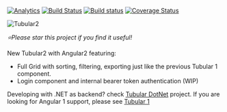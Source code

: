 [![Analytics](https://ga-beacon.appspot.com/UA-8535255-2/unosquare/tubular2/)](https://github.com/igrigorik/ga-beacon)
[![Build Status](https://travis-ci.org/unosquare/tubular2.svg?branch=master)](https://travis-ci.org/unosquare/tubular2)
[![Build status](https://ci.appveyor.com/api/projects/status/ds9qvyt6cd8woiwo?svg=true)](https://ci.appveyor.com/project/geoperez/tubular2)
[![Coverage Status](https://coveralls.io/repos/github/unosquare/tubular2/badge.svg?branch=master)](https://coveralls.io/github/unosquare/tubular2?branch=master)

![Tubular2](http://unosquare.github.io/tubular/assets/tubular2.png)

*:star:Please star this project if you find it useful!*

New Tubular2 with Angular2 featuring:

* Full Grid with sorting, filtering, exporting just like the previous Tubular 1 component.
* Login component and internal bearer token authentication (WIP)

Developing with .NET as backend? check [Tubular DotNet](https://github.com/unosquare/tubular-dotnet) project.
If you are looking for Angular 1 support, please see [Tubular 1](https://github.com/unosquare/tubular)
